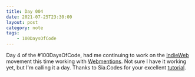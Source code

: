 ```yaml
---
title: Day 004
date: 2021-07-25T23:30:00
layout: post
category: note
tags:
    - 100DaysOfCode
---
```


Day 4 of the #100DaysOfCode, had me continuing to work on the [IndieWeb](https://indieweb.org) movement this time working with [Webmentions](https://indieweb.org/Webmention). Not sure I have it working yet, but I'm calling it a day. Thanks to Sia.Codes for your excellent [tutorial](https://sia.codes/posts/webmentions-eleventy-in-depth/).
